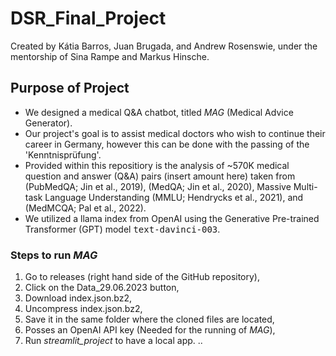 # DSR_Final_Project
Created by Kátia Barros, Juan Brugada, and Andrew Rosenswie, under the mentorship of Sina Rampe and Markus Hinsche.


## Purpose of Project
* We designed a medical Q&A chatbot, titled *MAG* (Medical Advice Generator).
* Our project's goal is to assist medical doctors who wish to continue their career in Germany, however this can be done with the passing of the 'Kenntnisprüfung'.
* Provided within this repositiory is the analysis of ~570K medical question and answer (Q&A) pairs (insert amount here) taken from (PubMedQA; Jin et al., 2019), (MedQA; Jin et al., 2020), Massive Multi-task Language Understanding (MMLU; Hendrycks et al., 2021), and (MedMCQA; Pal et al., 2022).
* We utilized a llama index from OpenAI using the Generative Pre-trained Transformer (GPT) model <tt>text-davinci-003</tt>.

### Steps to run *MAG*
1. Go to releases (right hand side of the GitHub repository),
2. Click on the Data_29.06.2023 button,
3. Download index.json.bz2,
4. Uncompress index.json.bz2,
5. Save it in the same folder where the cloned files are located,
6. Posses an OpenAI API key (Needed for the running of *MAG*),
7. Run *streamlit_project* to have a local app.
..
